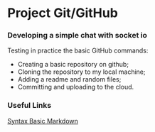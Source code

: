 # Project Git/GitHub

### Developing a simple chat with socket io

Testing in practice the basic GitHub commands:
* Creating a basic repository on github;
* Cloning the repository to my local machine;
* Adding a readme and random files;
* Committing and uploading to the cloud.

### Useful Links
[Syntax Basic Markdown](https://www.markdownguide.org/basic-syntax/)
